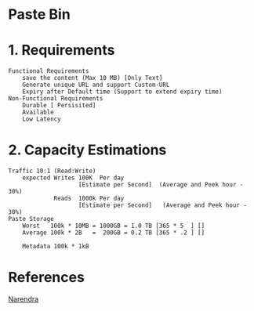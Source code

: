 # Paste Bin

# 1. Requirements
    Functional Requirements
        save the content (Max 10 MB) [Only Text]
        Generate unique URL and support Custom-URL
        Expiry after Default time (Support to extend expiry time)
    Non-Functional Requirements
        Durable [ Persisited]
        Available
        Low Latency

# 2. Capacity Estimations
    Traffic 10:1 (Read:Write)
        expected Writes 100K  Per day 
                        [Estimate per Second]  (Average and Peek hour - 30%)
                 Reads  1000k Per day 
                        [Estimate per Second]   (Average and Peek hour - 30%)
    Paste Storage
        Worst   100k * 10MB = 1000GB = 1.0 TB [365 * 5  ] []
        Average 100k * 2B   =  200GB = 0.2 TB [365 * .2 ] []

        Metadata 100k * 1kB

# References
[Narendra](https://www.youtube.com/watch?v=josjRSBqEBI)